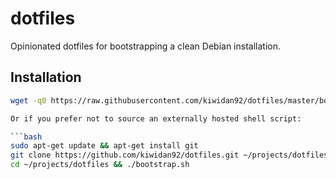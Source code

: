 # dotfiles
Opinionated dotfiles for bootstrapping a clean Debian installation.

## Installation

```bash
wget -q0 https://raw.githubusercontent.com/kiwidan92/dotfiles/master/bootstrap.sh | bash -s

Or if you prefer not to source an externally hosted shell script:

```bash
sudo apt-get update && apt-get install git
git clone https://github.com/kiwidan92/dotfiles.git ~/projects/dotfiles
cd ~/projects/dotfiles && ./bootstrap.sh
